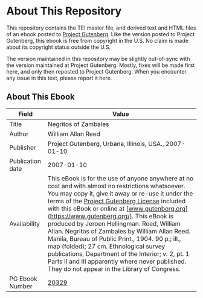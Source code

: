 # About This Repository

This repository contains the TEI master file, and derived text and HTML files of an ebook posted to [Project Gutenberg](https://www.gutenberg.org/). Like the version posted to Project Gutenberg, this ebook is free from copyright in the U.S. No claim is made about its copyright status outside the U.S.

The version maintained in this repository may be slightly out-of-sync with the version maintained at Project Gutenberg. Mostly, fixes will be made first here, and only then reposted to Project Gutenberg. When you encounter any issue in this text, please report it here.

## About This Ebook

| Field | Value |
| ----- | ----- |
| Title | Negritos of Zambales |
| Author | William Allan Reed |
| Publisher | Project Gutenberg, Urbana, Illinois, USA., 2007-01-10 |
| Publication date | 2007-01-10 |
| Availability | This eBook is for the use of anyone anywhere at no cost and with almost no restrictions whatsoever. You may copy it, give it away or re-use it under the terms of the [Project Gutenberg License](https://www.gutenberg.org/license) included with this eBook or online at [www.gutenberg.org](https://www.gutenberg.org/). This eBook is produced by Jeroen Hellingman. Reed, William Allan. Negritos of Zambales by William Allan Reed. Manila, Bureau of Public Print., 1904. 90 p.; ill., map (folded); 27 cm. Ethnological survey publications, Department of the Interior; v. 2, pt. 1 Parts II and III apparently where never published. They do not appear in the Library of Congress. |
| PG Ebook Number | [20329](https://www.gutenberg.org/ebooks/20329) |
